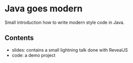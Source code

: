 # Java goes modern

Small introduction how to write modern style code in Java.

## Contents

- slides: contains a small lightning talk done with RevealJS
- code: a demo project
